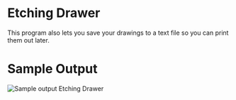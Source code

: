 Etching Drawer
========================================================
This program also lets you save your drawings to a text file so you can print them out later.

Sample Output
========================================================

![Sample output Etching Drawer](https://github.com/nihathalici/The-Big-Book-of-Small-Python-Projects/blob/main/C23-Project-23-Etching-Drawer/etchingdrawer_sample_output.PNG)
